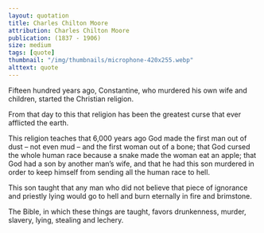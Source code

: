 ```yaml
---
layout: quotation
title: Charles Chilton Moore
attribution: Charles Chilton Moore
publication: (1837 - 1906)
size: medium
tags: [quote]
thumbnail: "/img/thumbnails/microphone-420x255.webp"
alttext: quote
---
```


Fifteen hundred years ago, Constantine, who murdered his own wife and children, started the Christian religion.

From that day to this that religion has been the greatest curse that ever afflicted the earth.

This religion teaches that 6,000 years ago God made the first man out of dust – not even mud – and the first woman out of a
bone; that God cursed the whole human race because a snake made the woman eat an apple; that God had a son by another man’s
wife, and that he had this son murdered in order to keep himself from sending all the human race to hell.

This son taught that any man who did not believe that piece of ignorance and priestly lying would go to hell and burn
eternally in fire and brimstone.

The Bible, in which these things are taught, favors drunkenness, murder, slavery, lying, stealing and lechery.
